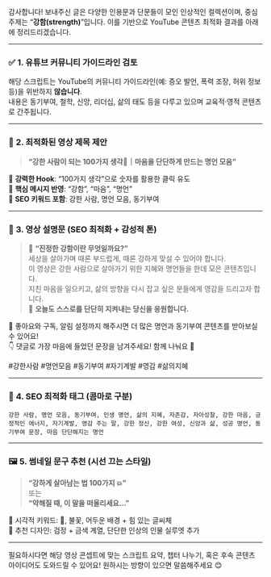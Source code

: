 감사합니다! 보내주신 글은 다양한 인용문과 단문들이 모인 인상적인 컬렉션이며, 중심 주제는 “**강함(strength)**”입니다. 이를 기반으로 YouTube 콘텐츠 최적화 결과를 아래에 정리드리겠습니다.

---

### ✅ **1. 유튜브 커뮤니티 가이드라인 검토**
해당 스크립트는 YouTube의 커뮤니티 가이드라인(예: 증오 발언, 폭력 조장, 허위 정보 등)을 위반하지 **않습니다**.  
내용은 동기부여, 철학, 신앙, 리더십, 삶의 태도 등을 다루고 있으며 교육적·영적 콘텐츠로 간주됩니다.

---

### 🎯 **2. 최적화된 영상 제목 제안**

> **“강한 사람이 되는 100가지 생각💪｜마음을 단단하게 만드는 명언 모음”**

🔹 **강력한 Hook**: “100가지 생각”으로 숫자를 활용한 클릭 유도  
🔹 **핵심 메시지 반영**: “강함”, “마음”, “명언”  
🔹 **SEO 키워드 포함**: 강한 사람, 명언 모음, 동기부여

---

### 📝 **3. 영상 설명문 (SEO 최적화 + 감성적 톤)**

> 💬 **“진정한 강함이란 무엇일까요?”**  
세상을 살아가며 때론 부드럽게, 때론 강하게 맞설 수 있어야 합니다.  
이 영상은 강한 사람으로 살아가기 위한 지혜와 명언들을 한데 모은 콘텐츠입니다.  
지친 마음을 일으키고, 삶의 방향을 다시 잡고 싶은 분들에게 영감을 드리고자 합니다.  
🙏 **오늘도 스스로를 단단히 지켜내는 당신을 응원합니다.**

🔔 좋아요와 구독, 알림 설정까지 해주시면 더 많은 명언과 동기부여 콘텐츠를 받아보실 수 있어요!  
👇 댓글로 가장 마음에 들었던 문장을 남겨주세요! 함께 나눠요 💬  

#강한사람 #명언모음 #동기부여 #자기계발 #영감 #삶의지혜

---

### 🔖 **4. SEO 최적화 태그 (콤마로 구분)**

```
강한 사람, 명언 모음, 동기부여, 인생 명언, 삶의 지혜, 자존감, 자아성찰, 강한 마음, 긍정적인 에너지, 자기계발, 영감 주는 말, 강한 정신, 강한 여성, 신앙과 삶, 성공 명언, 동기부여 문장, 마음 단단해지는 명언
```

---

### 🖼️ **5. 썸네일 문구 추천 (시선 끄는 스타일)**

> **“강하게 살아남는 법 100가지 💥”**  
또는  
> **“약해질 때, 이 말을 떠올리세요…”**

🔹 시각적 키워드: 💪, 불꽃, 어두운 배경 + 힘 있는 글씨체  
🔹 추천 디자인: 검정 + 금색 계열, 단단한 인상의 인물 실루엣 추가  

---

필요하시다면 해당 영상 콘셉트에 맞는 스크립트 요약, 챕터 나누기, 혹은 후속 콘텐츠 아이디어도 도와드릴 수 있어요! 원하시는 방향이 있으면 말씀해주세요 😊